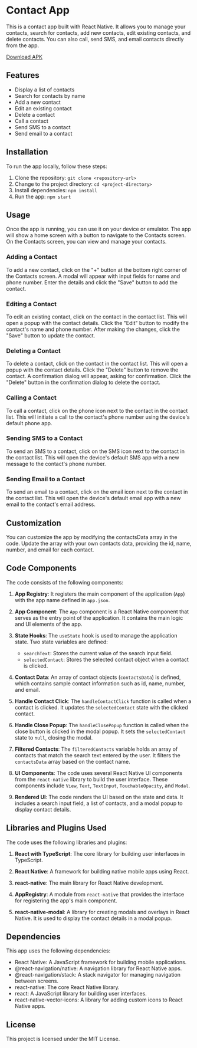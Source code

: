 # Contact App

This is a contact app built with React Native. It allows you to manage your contacts, search for contacts, add new contacts, edit existing contacts, and delete contacts. You can also call, send SMS, and email contacts directly from the app.

[Download APK](apk/app-release.apk)

## Features

- Display a list of contacts
- Search for contacts by name
- Add a new contact
- Edit an existing contact
- Delete a contact
- Call a contact
- Send SMS to a contact
- Send email to a contact

## Installation

To run the app locally, follow these steps:

1. Clone the repository: `git clone <repository-url>`
2. Change to the project directory: `cd <project-directory>`
3. Install dependencies: `npm install`
4. Run the app: `npm start`

## Usage

Once the app is running, you can use it on your device or emulator. The app will show a home screen with a button to navigate to the Contacts screen. On the Contacts screen, you can view and manage your contacts.

### Adding a Contact

To add a new contact, click on the "+" button at the bottom right corner of the Contacts screen. A modal will appear with input fields for name and phone number. Enter the details and click the "Save" button to add the contact.

### Editing a Contact

To edit an existing contact, click on the contact in the contact list. This will open a popup with the contact details. Click the "Edit" button to modify the contact's name and phone number. After making the changes, click the "Save" button to update the contact.

### Deleting a Contact

To delete a contact, click on the contact in the contact list. This will open a popup with the contact details. Click the "Delete" button to remove the contact. A confirmation dialog will appear, asking for confirmation. Click the "Delete" button in the confirmation dialog to delete the contact.

### Calling a Contact

To call a contact, click on the phone icon next to the contact in the contact list. This will initiate a call to the contact's phone number using the device's default phone app.

### Sending SMS to a Contact

To send an SMS to a contact, click on the SMS icon next to the contact in the contact list. This will open the device's default SMS app with a new message to the contact's phone number.

### Sending Email to a Contact

To send an email to a contact, click on the email icon next to the contact in the contact list. This will open the device's default email app with a new email to the contact's email address.

## Customization

You can customize the app by modifying the contactsData array in the code. Update the array with your own contacts data, providing the id, name, number, and email for each contact.

## Code Components

The code consists of the following components:

1. **App Registry**: It registers the main component of the application (`App`) with the app name defined in `app.json`.

2. **App Component**: The `App` component is a React Native component that serves as the entry point of the application. It contains the main logic and UI elements of the app.

3. **State Hooks**: The `useState` hook is used to manage the application state. Two state variables are defined:
   - `searchText`: Stores the current value of the search input field.
   - `selectedContact`: Stores the selected contact object when a contact is clicked.

4. **Contact Data**: An array of contact objects (`contactsData`) is defined, which contains sample contact information such as id, name, number, and email.

5. **Handle Contact Click**: The `handleContactClick` function is called when a contact is clicked. It updates the `selectedContact` state with the clicked contact.

6. **Handle Close Popup**: The `handleClosePopup` function is called when the close button is clicked in the modal popup. It sets the `selectedContact` state to `null`, closing the modal.

7. **Filtered Contacts**: The `filteredContacts` variable holds an array of contacts that match the search text entered by the user. It filters the `contactsData` array based on the contact name.

8. **UI Components**: The code uses several React Native UI components from the `react-native` library to build the user interface. These components include `View`, `Text`, `TextInput`, `TouchableOpacity`, and `Modal`.

9. **Rendered UI**: The code renders the UI based on the state and data. It includes a search input field, a list of contacts, and a modal popup to display contact details.

## Libraries and Plugins Used

The code uses the following libraries and plugins:

1. **React with TypeScript**: The core library for building user interfaces in TypeScript.

2. **React Native**: A framework for building native mobile apps using React.

3. **react-native**: The main library for React Native development.

4. **AppRegistry**: A module from `react-native` that provides the interface for registering the app's main component.

5. **react-native-modal**: A library for creating modals and overlays in React Native. It is used to display the contact details in a modal popup.


## Dependencies

This app uses the following dependencies:

- React Native: A JavaScript framework for building mobile applications.
- @react-navigation/native: A navigation library for React Native apps.
- @react-navigation/stack: A stack navigator for managing navigation between screens.
- react-native: The core React Native library.
- react: A JavaScript library for building user interfaces.
- react-native-vector-icons: A library for adding custom icons to React Native apps.

## License


This project is licensed under the MIT License.

